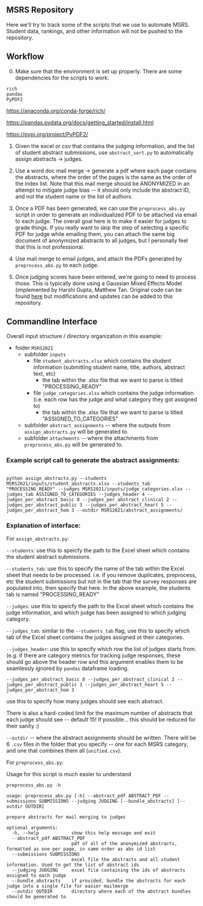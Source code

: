 ## MSRS Repository

Here we'll try to track some of the scripts that we use to automate MSRS. Student data, rankings, and other information will not be pushed to the repository.

## Workflow

0. Make sure that the environment is set up properly. There are some dependencies for the scripts to work: 

```
rich
pandas
PyPDF2
```

https://anaconda.org/conda-forge/rich/

https://pandas.pydata.org/docs/getting_started/install.html

https://pypi.org/project/PyPDF2/

1. Given the excel or csv that contains the judging information, and the list of student abstract submissions, use `abstract_sort.py` to automatically assign abstracts -> judges. 

2. Use a word doc mail merge -> generate a pdf where each page contains the abstracts, where the order of the pages is the same as the order of the index list. Note that this mail merge should be ANONYMIZED in an attempt to mitigate judge bias -- it should only include the abstract ID, and not the student name or the list of authors. 

3. Once a PDF has been generated, we can use the `preprocess_abs.py` script in order to generate an individualized PDF to be attached via email to each judge. The overall goal here is to make it easier for judges to grade things. If you really want to skip the step of selecting a specific PDF for judge while emailing them, you can attach the same big document of anonymized abstracts to all judges, but I personally feel that this is not professional. 

4. Use mail merge to email judges, and attach the PDFs generated by `preprocess_abs.py` to each judge. 

5. Once judging scores have been entered, we're going to need to process those. This is typically done using a Gaussian Mixed Effects Model (implemented by Harshi Gupta, Matthew Tan. Original code can be found [here](https://github.com/muon2998/MSRS) but modifications and updates can be added to this repository. 


## Commandline Interface

Overall input structure / directory organization in this example:  
* folder `MSRS2021` 
  * subfolder `inputs`
    * file `student_abstracts.xlsx` which contains the student information (submitting student name, title, authors, abstract text, etc)
      * the tab within the .xlsx file that we want to parse is titled "PROCESSING_READY"
    * file `judge_categories.xlsx` which contains the judge information (i.e. each row has the judge and what category they got assigned to) 
      * the tab within the .xlsx file that we want to parse is titled "ASSIGNED_TO_CATEGORIES"
  * subfolder `abstract_assignments` -- where the outputs from `assign_abstracts.py` will be generated to. 
  * subfolder `attachments` -- where the attachments from `preprocess_abs.py` will be generated to.

### Example script call to generate the abstract assignments: 

```console 

python assign_abstracts.py --students MSRS2021/inputs/student_abstracts.xlsx --students_tab "PROCESSING_READY" --judges MSRS2021/inputs/judge_categories.xlsx --judges_tab ASSIGNED_TO_CATEGORIES --judges_header 4 --judges_per_abstract_basic 8 --judges_per_abstract_clinical 2 --judges_per_abstract_public 3 --judges_per_abstract_heart 5 --judges_per_abstract_hom 3 --outdir MSRS2021/abstract_assignments/

```

### Explanation of interface: 


For `assign_abstracts.py`: 

`--students`: use this to speicfy the path to the Excel sheet which contains the student abstract submissions. 

`--students_tab`: use this to specify the name of the tab within the Excel sheet that needs to be processed. i.e. if you remove duplicates, preprocess, etc the student submissions but not in the tab that the survey responses are populated into, then specify that here. In the above example, the students tab is named "PROCESSING_READY"

`--judges`: use this to speicfy the path to the Excel sheet which contains the judge information, and which judge has been assigned to which judging category. 

`--judges_tab`: similar to the `--students_tab` flag, use this to specify which tab of the Excel sheet contains the judges assigned ot their categories. 

`--judges_header`: use this to specify which row the list of judges starts from. (e.g. if there are category metrics for tracking judge responses, these should go above the header row and this argument enables them to be seamlessly ignored by `pandas` dataframe loading. 

```console
--judges_per_abstract_basic 8 --judges_per_abstract_clinical 2 --judges_per_abstract_public 3 --judges_per_abstract_heart 5 --judges_per_abstract_hom 3
``` 
use this to specify how many judges should see each abstract. 

There is also a hard-coded limit for the maximum number of abstracts that each judge should see -- default 15! If possible... this should be reduced for their sanity :) 

`--outdir` -- where the abstract assignments should be written. There will be 6 `.csv` files in the folder that you specify -- one for each MSRS category, and one that combines them all (`unified.csv`). 


For `preprocess_abs.py`: 

Usage for this script is much easier to understand 

```console
preprocess_abs.py -h   

usage: preprocess_abs.py [-h] --abstract_pdf ABSTRACT_PDF --submissions SUBMISSIONS --judging JUDGING [--bundle_abstracts] [--outdir OUTDIR]

prepare abstracts for mail merging to judges

optional arguments:
  -h, --help            show this help message and exit
  --abstract_pdf ABSTRACT_PDF
                        pdf of all of the anonymized abstracts, formatted as one per page, in same order as abs id list
  --submissions SUBMISSIONS
                        excel file the abstracts and all student information. Used to get the list of abstract ids
  --judging JUDGING     excel file containing the ids of abstracts assigned to each judge
  --bundle_abstracts    if provided, bundle the abstracts for each judge into a single file for easier mailmerge
  --outdir OUTDIR       directory where each of the abstract bundles should be generated to
```

